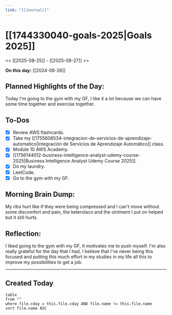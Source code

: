 ```yaml
---
link: "[[Journal]]"
---
```

# [[1744330040-goals-2025|Goals 2025]]
<< [[2025-08-25]] - [[2025-08-27]] >>

**On this day:** [[2024-08-26]]
## Planned Highlights of the Day:
Today I'm going to the gym with my GF, I like it a lot because we can have some time together and exercise together.

## To-Dos
- [x] Review AWS flashcards.
- [x] Take my [[1755608534-integracion-de-servicios-de-aprendizaje-automatico|Integración de Servicios de Aprendizaje Automático]] class.
- [x] Module 10 AWS Academy.
- [x] [[1756144012-business-intelligence-analyst-udemy-course-2025|Business Intelligence Analyst Udemy Course 2025]].
- [x] Do my laundry.
- [x] LeetCode.
- [x] Go to the gym with my GF.

## Morning Brain Dump:
My ribs hurt like if they were being compressed and I can't move without some discomfort and pain, the keterolaco and the ointment I put on helped but it still hurts.

## Reflection:
I liked going to the gym with my GF, It motivates me to push myself. I'm also really grateful for the day that I had, I believe that I've never being this focused and putting this much effort in my studies in my life all this to improve my possibilities to get a job.

---
## Created Today
```dataview
table
from ""
where file.cday = this.file.cday AND file.name != this.file.name
sort file.name ASC
```

